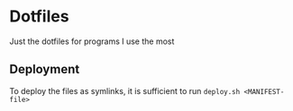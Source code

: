 # Dotfiles

Just the dotfiles for programs I use the most

## Deployment

To deploy the files as symlinks, it is sufficient to run `deploy.sh <MANIFEST-file>`

